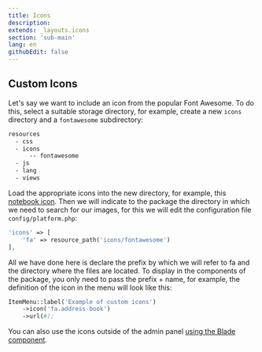 ```yaml
---
title: Icons
description:
extends: _layouts.icons
section: 'sub-main'
lang: en
githubEdit: false
---
```


## Custom Icons

Let's say we want to include an icon from the popular Font Awesome. To do this, select a suitable storage directory, for example, create a new `icons` directory and a `fontawesome` subdirectory:

```bash
resources
  - css 
  - icons
      -- fontawesome 
  - js
  - lang
  - views
```

Load the appropriate icons into the new directory, for example, this [notebook icon](https://github.com/FortAwesome/Font-Awesome/blob/ce084cb3463f15fd6b001eb70622d00a0e43c56c/svgs/solid/address-book.svg). Then we will indicate to the package the directory in which we need to search for our images, for this we will edit the configuration file `config/platform.php`:


```php
'icons' => [
    'fa' => resource_path('icons/fontawesome')
],
```

All we have done here is declare the prefix by which we will refer to fa and the directory where the files are located.
To display in the components of the package, you only need to pass the prefix + name, for example, the definition of the icon in the menu will look like this:

```php
ItemMenu::label('Example of custom icons')
    ->icon('fa.address-book')
    ->url(#);
```

You can also use the icons outside of the admin panel [using the Blade component](https://github.com/orchidsoftware/blade-icons).
